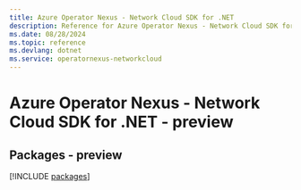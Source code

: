 ```yaml
---
title: Azure Operator Nexus - Network Cloud SDK for .NET
description: Reference for Azure Operator Nexus - Network Cloud SDK for .NET
ms.date: 08/28/2024
ms.topic: reference
ms.devlang: dotnet
ms.service: operatornexus-networkcloud
---
```

# Azure Operator Nexus - Network Cloud SDK for .NET - preview
## Packages - preview
[!INCLUDE [packages](operator-nexus---network-cloud-index.md)]
